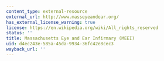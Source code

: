 ```yaml
---
content_type: external-resource
external_url: http://www.masseyeandear.org/
has_external_license_warning: true
license: https://en.wikipedia.org/wiki/All_rights_reserved
status: ''
title: Massachusetts Eye and Ear Infirmary (MEEI)
uid: d4ec243e-585a-45da-9934-36fc42e8cec3
wayback_url: ''
---
```

